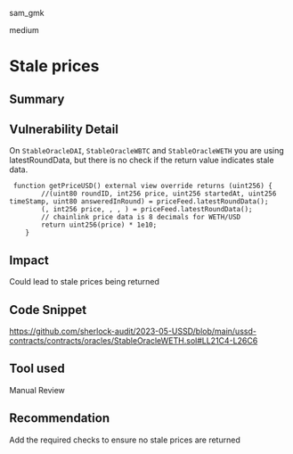 sam_gmk

medium

# Stale prices

## Summary

## Vulnerability Detail
On `StableOracleDAI`, `StableOracleWBTC` and `StableOracleWETH` you are using latestRoundData, but there is no check if the return value indicates stale data.
```solidity
 function getPriceUSD() external view override returns (uint256) {
        //(uint80 roundID, int256 price, uint256 startedAt, uint256 timeStamp, uint80 answeredInRound) = priceFeed.latestRoundData();
        (, int256 price, , , ) = priceFeed.latestRoundData();
        // chainlink price data is 8 decimals for WETH/USD
        return uint256(price) * 1e10;
    }
``` 
## Impact
Could lead to stale prices being returned
## Code Snippet
https://github.com/sherlock-audit/2023-05-USSD/blob/main/ussd-contracts/contracts/oracles/StableOracleWETH.sol#LL21C4-L26C6

## Tool used

Manual Review

## Recommendation
Add the required checks to ensure no stale prices are returned